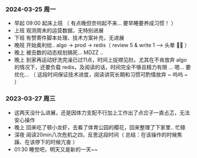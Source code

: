 ### 2024-03-25 周一
-  早起  09:00 起床上班 （ 有点晚但奈何起不来... 要早睡要养成习惯！ ）
-  上班  观测周末的运营数据，无特别进展
-  下班  有赞寄件脚本处理、技术方案补充，无进展
-  晚班  开始奥利给..  algo -> prod -> redis（ review 5 & write 1 --> 头晕 😵‍💫 ）
-  晚上  被丑数的动态规划搞死... MDZZ ..
-  晚上  到家再运动好洗完澡已过11点，时间上捉襟见肘。尤其在不肯放弃 algo 的情况下，还要负载 redis，及阅读的话，时间完全不够且精力有限 ... 嗯... 要优化... （ 这段时间保证技术进度，阅读讲究长期和习惯可酌情放弃 ~ 呜呜 ~ ）


### 2023-03-27 周三
-  这两天没什么进展，还是因体力支配不行加上工作出了点岔子一直忐忑，无法安心操作
-  晚上 回来吃了顿小龙虾，去看了体育公园的樱花，回来整理了下家里.. 忙碌
-  深夜 阅读20min八次危机之四，反思这段时间（ 总结：在该操作的时候焦躁、在该停下的时候亢奋 ）
-  01:30 睡觉吧，明天又是新的一天~~


